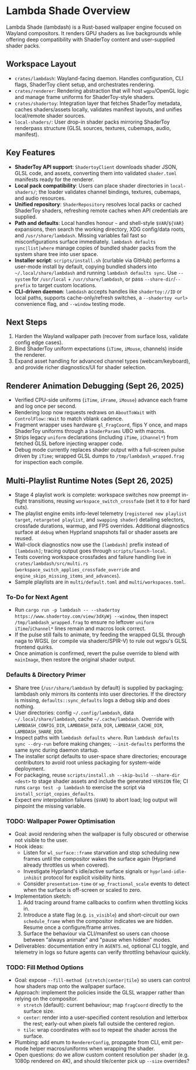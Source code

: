 # Lambda Shade Overview

Lambda Shade (lambdash) is a Rust-based wallpaper engine focused on Wayland compositors. It renders GPU shaders as live backgrounds while offering deep compatibility with ShaderToy content and user-supplied shader packs.

## Workspace Layout

- `crates/lambdash`: Wayland-facing daemon. Handles configuration, CLI flags, ShaderToy client setup, and orchestrates rendering.
- `crates/renderer`: Rendering abstraction that will host `wgpu`/OpenGL logic and manage frame uniforms for ShaderToy-style shaders.
- `crates/shadertoy`: Integration layer that fetches ShaderToy metadata, caches shaders/assets locally, validates manifest layouts, and unifies local/remote shader sources.
- `local-shaders/`: User drop-in shader packs mirroring ShaderToy renderpass structure (GLSL sources, textures, cubemaps, audio, manifest).

## Key Features

- **ShaderToy API support**: `ShadertoyClient` downloads shader JSON, GLSL code, and assets, converting them into validated `shader.toml` manifests ready for the renderer.
- **Local pack compatibility**: Users can place shader directories in `local-shaders/`; the loader validates channel bindings, textures, cubemaps, and audio resources.
- **Unified repository**: `ShaderRepository` resolves local packs or cached ShaderToy shaders, refreshing remote caches when API credentials are supplied.
- **Path and defaults**: Local handles honour `~` and shell-style `$VAR`/`${VAR}` expansions, then search the working directory, XDG config/data roots, and `/usr/share/lambdash`. Missing variables fail fast so misconfigurations surface immediately. `lambdash defaults sync|list|where` manage copies of bundled shader packs from the system share tree into user space.
- **Installer script**: `scripts/install.sh` (curlable via GitHub) performs a user-mode install by default, copying bundled shaders into `~/.local/share/lambdash` and running `lambdash defaults sync`. Use `--system` for `/usr/local` + `/usr/share/lambdash`, or pass `--share-dir`/`--prefix` to target custom locations.
- **CLI-driven daemon**: `lambdash` accepts handles like `shadertoy://ID` or local paths, supports cache-only/refresh switches, a `--shadertoy <url>` convenience flag, and `--window` testing mode.

## Next Steps

1. Harden the Wayland wallpaper path (recover from surface loss, validate config edge cases).
2. Bind ShaderToy uniform expectations (`iTime`, `iMouse`, channels) inside the renderer.
3. Expand asset handling for advanced channel types (webcam/keyboard), and provide richer diagnostics/UI for shader selection.

## Renderer Animation Debugging (Sept 26, 2025)

- Verified CPU-side uniforms (`iTime`, `iFrame`, `iMouse`) advance each frame and log once per second.
- Rendering loop now requests redraws on `AboutToWait` with `ControlFlow::Wait` to match vblank cadence.
- Fragment wrapper uses hardware `gl_FragCoord`, flips Y once, and maps ShaderToy uniforms through a `ShaderParams` UBO with macros.
- Strips legacy `uniform` declarations (including `iTime`, `iChannel*`) from fetched GLSL before injecting wrapper code.
- Debug mode currently replaces shader output with a full-screen pulse driven by `iTime`; wrapped GLSL dumps to `/tmp/lambdash_wrapped.frag` for inspection each compile.

## Multi-Playlist Runtime Notes (Sept 26, 2025)

- Stage 4 playlist work is complete: workspace switches now preempt in-flight transitions, reusing
  `workspace_switch_crossfade` (set it to `0` for hard cuts).
- The playlist engine emits info-level telemetry (`registered new playlist target`, `retargeted playlist`,
  and `swapping shader`) detailing selectors, crossfade durations, warmup, and FPS overrides. Additional
  diagnostics surface at `debug` when Hyprland snapshots fail or shader assets are reused.
- Wall-clock diagnostics now use the `[lambdash]` prefix instead of `[lambdash]`; tracing output goes
  through `scripts/launch-local`.
- Tests covering workspace crossfades and failure handling live in `crates/lambdash/src/multi.rs` (`workspace_switch_applies_crossfade_override`
  and `engine_skips_missing_items_and_advances`).
- Sample playlists are in `multi/default.toml` and `multi/workspaces.toml`.

### To-Do for Next Agent

- Run `cargo run -p lambdash -- --shadertoy https://www.shadertoy.com/view/3dXyWj --window`, then inspect `/tmp/lambdash_wrapped.frag` to ensure no leftover `uniform iTime`/`iChannel*` lines remain and macros look correct.
- If the pulse still fails to animate, try feeding the wrapped GLSL through naga to WGSL (or compile via shaderc/SPIR-V) to rule out wgpu's GLSL frontend quirks.
- Once animation is confirmed, revert the pulse override to blend with `mainImage`, then restore the original shader output.

### Defaults & Directory Primer

- Share tree (`/usr/share/lambdash` by default) is supplied by packaging; lambdash only mirrors its contents into user directories. If the directory is missing, `defaults::sync_defaults` logs a debug skip and does nothing.
- User directories: config `~/.config/lambdash`, data `~/.local/share/lambdash`, cache `~/.cache/lambdash`. Override with `LAMBDASH_CONFIG_DIR`, `LAMBDASH_DATA_DIR`, `LAMBDASH_CACHE_DIR`, `LAMBDASH_SHARE_DIR`.
- Inspect paths with `lambdash defaults where`. Run `lambdash defaults sync --dry-run` before making changes; `--init-defaults` performs the same sync during daemon startup.
- The installer script defaults to user-space share directories; encourage contributors to avoid root unless packaging for system-wide deployment.
- For packaging, reuse `scripts/install.sh --skip-build --share-dir <dest>` to stage shader assets and include the generated `VERSION` file; CI runs `cargo test -p lambdash` to exercise the script via `install_script_copies_defaults`.
- Expect env interpolation failures (`$VAR`) to abort load; log output will pinpoint the missing variable.

### TODO: Wallpaper Power Optimisation

- Goal: avoid rendering when the wallpaper is fully obscured or otherwise not visible to the user.
- Hook ideas:
  * Listen for `wl_surface::frame` starvation and stop scheduling new frames until the compositor wakes the surface again (Hyprland already throttles us when covered).
  * Investigate Hyprland's idle/active surface signals or `hyprland-idle-inhibit` protocol for explicit visibility hints.
  * Consider `presentation-time` or `wp_fractional_scale` events to detect when the surface is off-screen or scaled to zero.
- Implementation sketch:
  1. Add tracing around frame callbacks to confirm when throttling kicks in.
  2. Introduce a state flag (e.g. `is_visible`) and short-circuit our own `schedule_frame` when the compositor indicates we are hidden. Resume once a configure/frame arrives.
  3. Surface the behaviour via CLI/manifest so users can choose between "always animate" and "pause when hidden" modes.
- Deliverables: documentation entry in `AGENTS.md`, optional CLI toggle, and telemetry in logs so future agents can verify throttling behaviour quickly.

### TODO: Fill Method Options

- Goal: expose `--fill-method {stretch|center|tile}` so users can control how shaders map onto the wallpaper surface.
- Approach: implement the policies inside the GLSL wrapper rather than relying on the compositor.
  * `stretch` (default): current behaviour; map `fragCoord` directly to the surface size.
  * `center`: render into a user-specified content resolution and letterbox the rest; early-out when pixels fall outside the centered region.
  * `tile`: wrap coordinates with `mod` to repeat the shader across the surface.
- Plumbing: add enum to `RendererConfig`, propagate from CLI, emit per-mode helper macros/uniforms when wrapping the shader.
- Open questions: do we allow custom content resolution per shader (e.g. 1080p rendered on 4K), and should tile/center pick up `--size` overrides?
